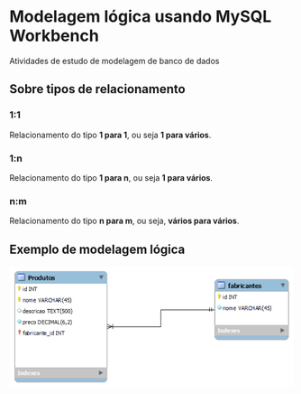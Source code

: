 # Modelagem lógica usando MySQL Workbench

Atividades de estudo de modelagem de banco de dados

## Sobre tipos de relacionamento

### 1:1
Relacionamento do tipo **1 para 1**, ou seja **1 para vários**.
### 1:n
Relacionamento do tipo **1 para n**, ou seja **1 para vários**.
### n:m 
Relacionamento do tipo **n para m**, ou seja, **vários para vários**.

## Exemplo de modelagem lógica

!["modelo lógico do sistema de vendas"](modelo-logico-vendas.png)